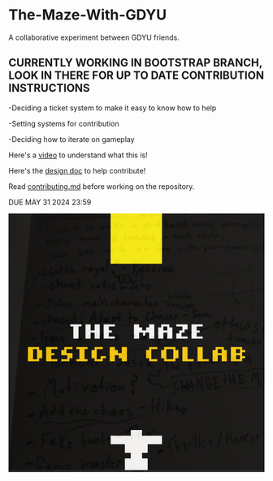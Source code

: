 # The-Maze-With-GDYU
 A collaborative experiment between GDYU friends.


## CURRENTLY WORKING IN BOOTSTRAP BRANCH, LOOK IN THERE FOR UP TO DATE CONTRIBUTION INSTRUCTIONS

 -Deciding a ticket system to make it easy to know how to help

 -Setting systems for contribution

 -Deciding how to iterate on gameplay

 Here's a [video](https://youtu.be/xjZsrdWe2jU) to understand what this is!


Here's the [design doc](https://docs.google.com/document/d/1vs-uuo3EVE-bTyuviN5FSpdkm3ZyLSNCJJKOx5uJOF0/edit#heading=h.1jqugjgd3he3) to help contribute!

Read [contributing.md](/docs/contributing.md) before working on the repository.

DUE MAY 31 2024 23:59

![THEMAZEphoto](/docs/gh_readme_assets/THEMAZEhahahahatestingargstuffifyouseethismessagemesayingyoudidhehehe2.png)


